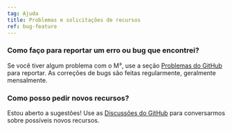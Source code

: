```yaml
---
tag: Ajuda
title: Problemas e solicitações de recursos
ref: bug-feature
---
```


### Como faço para reportar um erro ou bug que encontrei?

Se você tiver algum problema com o M³, use a seção [Problemas do GitHub]({{site.github}}/issues/new?labels=bug,from+app&template=bug_report.md) para reportar. As correções de bugs são feitas regularmente, geralmente mensalmente.

### Como posso pedir novos recursos?

Estou aberto a sugestões! Use as [Discussões do GitHub]({{site.github}}/discussions) para conversarmos sobre possíveis novos recursos.

